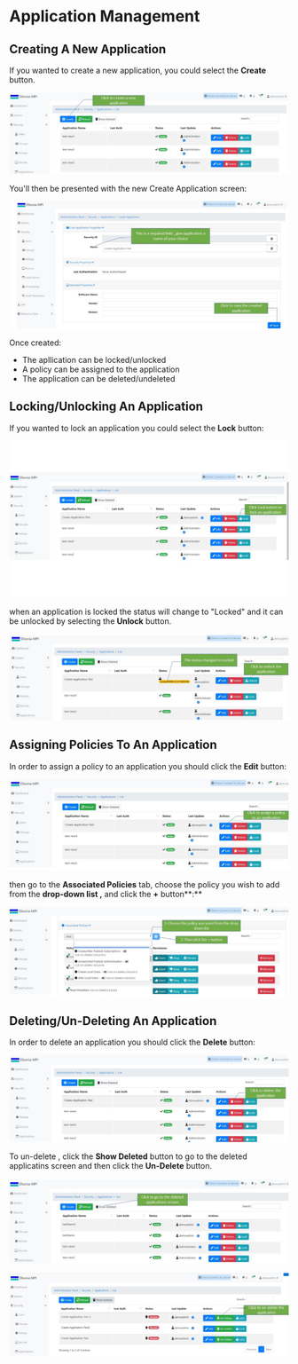 # Application Management

## Creating A New Application

If you wanted to create a new application, you could select the **Create** button.

![](../../../.gitbook/assets/1%20%281%29.jpg)

 You'll then be presented with the new Create Application screen:

![](../../../.gitbook/assets/3%20%282%29.jpg)

  
Once created:‌

* The apllication can be locked/unlocked
* A policy can be assigned to the application
* The application can be deleted/undeleted

## Locking/Unlocking An Application

If you wanted to lock an application you could select the **Lock** button:

![](../../../.gitbook/assets/5-0..jpg)

  
when an application is locked the status will change to "Locked" and it can be unlocked by selecting the **Unlock** button.

![](../../../.gitbook/assets/6.jpg)

## Assigning Policies To An Application

In order to assign a policy to an application you should click the **Edit** button:

![](../../../.gitbook/assets/8.jpg)

  
then go to the **Associated Policies** tab, choose the policy you wish to add from the **drop-down list ,** and click the **+** button**:**

![](../../../.gitbook/assets/10%20%282%29.jpg)

## Deleting/Un-Deleting A**n Application**

In order to delete an application you should click the **Delete** button:

![](../../../.gitbook/assets/6-1.jpg)

To un-delete , click the **Show Deleted** button to go to the deleted applicatins screen and then click the **Un-Delete** button.

![](../../../.gitbook/assets/13.jpg)

![](../../../.gitbook/assets/14.jpg)



